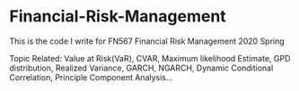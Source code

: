 # Financial-Risk-Management
This is the code I write for FN567 Financial Risk Management 2020 Spring

Topic Related: Value at Risk(VaR), CVAR, Maximum likelihood Estimate, GPD distribution, Realized Variance, GARCH, NGARCH, Dynamic Conditional Correlation, Principle Component Analysis...
